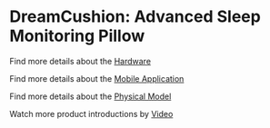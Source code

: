 # DreamCushion: Advanced Sleep Monitoring Pillow



Find more details about the [Hardware](Hardware/)


Find more details about the [Mobile Application](MobileApplication/)


Find more details about the [Physical Model](PhysicalModel/)


Watch more product introductions by [Video](https://youtu.be/RgDCq0M1jF0)
